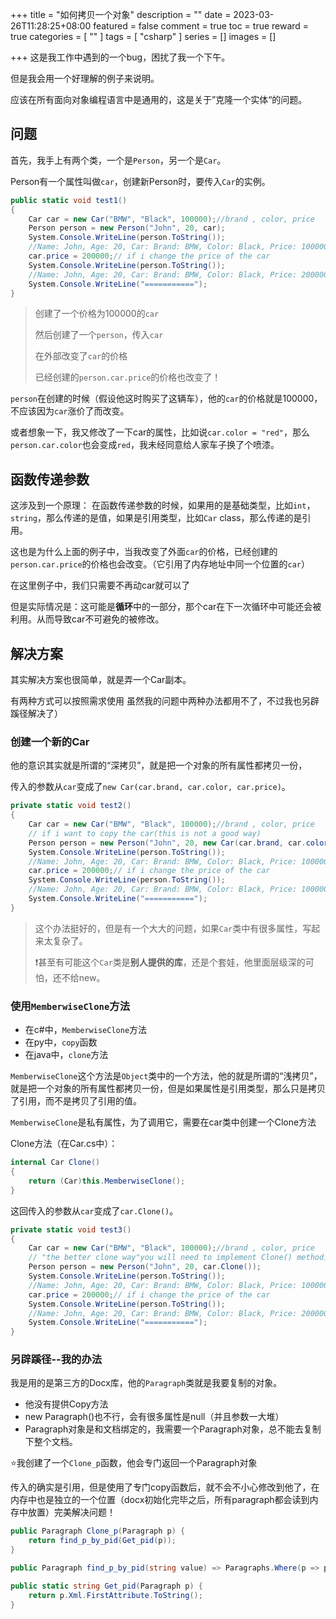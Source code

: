 +++
title = "如何拷贝一个对象"
description = ""
date = 2023-03-26T11:28:25+08:00
featured = false
comment = true
toc = true
reward = true
categories = [
  ""
]
tags = [
  "csharp"
]
series = []
images = []

+++
这是我工作中遇到的一个bug，困扰了我一个下午。

但是我会用一个好理解的例子来说明。

应该在所有面向对象编程语言中是通用的，这是关于”克隆一个实体“的问题。
<!--more-->
## 问题
首先，我手上有两个类，一个是`Person`，另一个是`Car`。

Person有一个属性叫做`car`，创建新Person时，要传入`Car`的实例。


```csharp
public static void test1()
{
    Car car = new Car("BMW", "Black", 100000);//brand , color, price
    Person person = new Person("John", 20, car);
    System.Console.WriteLine(person.ToString());
    //Name: John, Age: 20, Car: Brand: BMW, Color: Black, Price: 100000
    car.price = 200000;// if i change the price of the car
    System.Console.WriteLine(person.ToString());
    //Name: John, Age: 20, Car: Brand: BMW, Color: Black, Price: 200000
    System.Console.WriteLine("===========");
}
```
> 创建了一个价格为100000的`car`
> 
> 然后创建了一个`person`，传入`car`
>
> 在外部改变了`car`的价格
>
> 已经创建的`person.car.price`的价格也改变了！

`person`在创建的时候（假设他这时购买了这辆车），他的`car`的价格就是100000，不应该因为`car`涨价了而改变。

或者想象一下，我又修改了一下car的属性，比如说`car.color = "red"`，那么`person.car.color`也会变成`red`，我未经同意给人家车子换了个喷漆。

## 函数传递参数
这涉及到一个原理：
在函数传递参数的时候，如果用的是基础类型，比如`int`，`string`，那么传递的是值，如果是引用类型，比如`Car` class，那么传递的是引用。

这也是为什么上面的例子中，当我改变了外面`car`的价格，已经创建的`person.car.price`的价格也会改变。（它引用了内存地址中同一个位置的`car`）

在这里例子中，我们只需要不再动car就可以了

但是实际情况是：这可能是**循环**中的一部分，那个car在下一次循环中可能还会被利用。从而导致car不可避免的被修改。

## 解决方案
其实解决方案也很简单，就是弄一个Car副本。

有两种方式可以按照需求使用
虽然我的问题中两种办法都用不了，不过我也另辟蹊径解决了）

### 创建一个新的Car
他的意识其实就是所谓的“深拷贝”，就是把一个对象的所有属性都拷贝一份，

传入的参数从`car`变成了`new Car(car.brand, car.color, car.price)`。

```csharp
private static void test2()
{
    Car car = new Car("BMW", "Black", 100000);//brand , color, price
    // if i want to copy the car(this is not a good way)
    Person person = new Person("John", 20, new Car(car.brand, car.color, car.price));
    System.Console.WriteLine(person.ToString());
    //Name: John, Age: 20, Car: Brand: BMW, Color: Black, Price: 100000
    car.price = 200000;// if i change the price of the car
    System.Console.WriteLine(person.ToString());
    //Name: John, Age: 20, Car: Brand: BMW, Color: Black, Price: 100000
    System.Console.WriteLine("===========");
}
```
> 这个办法挺好的，但是有一个大大的问题，如果`Car`类中有很多属性，写起来太复杂了。
> 
> ❗️甚至有可能这个`Car`类是**别人提供的库**，还是个套娃，他里面层级深的可怕，还不给new。

### 使用`MemberwiseClone`方法
* 在c#中，`MemberwiseClone`方法
* 在py中，`copy`函数
* 在java中，`clone`方法

`MemberwiseClone`这个方法是`Object`类中的一个方法，他的就是所谓的“浅拷贝”，就是把一个对象的所有属性都拷贝一份，但是如果属性是引用类型，那么只是拷贝了引用，而不是拷贝了引用的值。

`MemberwiseClone`是私有属性，为了调用它，需要在car类中创建一个Clone方法

Clone方法（在Car.cs中）：

```csharp
internal Car Clone()
{
    return (Car)this.MemberwiseClone();
}
```

这回传入的参数从`car`变成了`car.Clone()`。
```csharp
private static void test3()
{
    Car car = new Car("BMW", "Black", 100000);//brand , color, price
    // "the better clone way"you will need to implement Clone() method，go see the colne method in Car.cs
    Person person = new Person("John", 20, car.Clone()); 
    System.Console.WriteLine(person.ToString());
    //Name: John, Age: 20, Car: Brand: BMW, Color: Black, Price: 100000
    car.price = 200000;// if i change the price of the car
    System.Console.WriteLine(person.ToString());
    //Name: John, Age: 20, Car: Brand: BMW, Color: Black, Price: 200000
    System.Console.WriteLine("===========");
}
```

### 另辟蹊径--我的办法
我是用的是第三方的Docx库，他的`Paragraph`类就是我要复制的对象。



- 他没有提供Copy方法
- new Paragraph()也不行，会有很多属性是null（并且参数一大堆）
- Paragraph对象是和文档绑定的，我需要一个Paragraph对象，总不能去复制下整个文档。

⭐️我创建了一个`Clone_p`函数，他会专门返回一个Paragraph对象

传入的确实是引用，但是使用了专门copy函数后，就不会不小心修改到他了，在内存中也是独立的一个位置（docx初始化完毕之后，所有paragraph都会读到内存中放置）完美解决问题！

```csharp
public Paragraph Clone_p(Paragraph p) {
    return find_p_by_pid(Get_pid(p));
}

public Paragraph find_p_by_pid(string value) => Paragraphs.Where(p => p.Xml.FirstAttribute.ToString()==value).ToList()[0];

public static string Get_pid(Paragraph p) {
    return p.Xml.FirstAttribute.ToString();
}
```